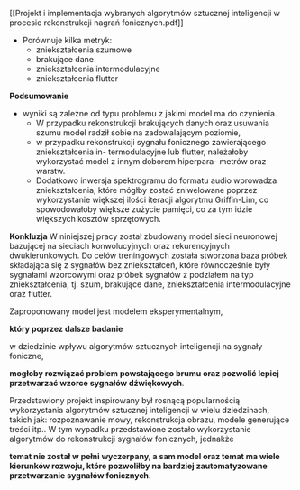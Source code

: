 [[Projekt i implementacja wybranych algorytmów sztucznej inteligencji w procesie rekonstrukcji nagrań fonicznych.pdf]]

- Porównuje kilka metryk:
	- zniekształcenia szumowe
	- brakujące dane
	- zniekształcenia intermodulacyjne
	- zniekształcenia flutter

**Podsumowanie**
- wyniki są zależne od typu problemu z jakimi model ma do czynienia.
	- W przypadku rekonstrukcji brakujących danych oraz usuwania szumu model radził sobie na zadowalającym poziomie,
	- w przypadku rekonstrukcji sygnału fonicznego zawierającego zniekształcenia in- termodulacyjne lub flutter, należałoby wykorzystać model z innym doborem hiperpara- metrów oraz warstw.
	- Dodatkowo inwersja spektrogramu do formatu audio wprowadza zniekształcenia, które mógłby zostać zniwelowane poprzez wykorzystanie większej ilości iteracji algorytmu Griffin-Lim, co spowodowałoby większe zużycie pamięci, co za tym idzie większych kosztów sprzętowych.

**Konkluzja**
W niniejszej pracy został zbudowany model sieci neuronowej bazującej na sieciach konwolucyjnych oraz rekurencyjnych dwukierunkowych. 
Do celów treningowych została stworzona baza próbek składająca się z sygnałów bez zniekształceń, które równocześnie były sygnałami wzorcowymi oraz próbek sygnałów z podziałem na typ zniekształcenia, tj. szum, brakujące dane, zniekształcenia intermodulacyjne oraz flutter.

Zaproponowany model jest modelem eksperymentalnym, 

**który poprzez dalsze badanie**

w dziedzinie wpływu algorytmów sztucznych inteligencji na sygnały foniczne, 

**mogłoby rozwiązać problem powstającego brumu oraz pozwolić lepiej przetwarzać wzorce sygnałów dźwiękowych**. 

Przedstawiony projekt inspirowany był rosnącą popularnością wykorzystania algorytmów sztucznej inteligencji w wielu dziedzinach, takich jak: rozpoznawanie mowy, rekonstrukcja obrazu, modele generujące treści itp.. W tym wypadku przedstawione zostało wykorzystanie algorytmów do rekonstrukcji sygnałów fonicznych, jednakże 

**temat nie został w pełni wyczerpany, a sam model oraz temat ma wiele kierunków rozwoju, które pozwoliłby na bardziej zautomatyzowane przetwarzanie sygnałów fonicznych.**